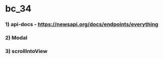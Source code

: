 # bc_34

### 1) api-docs - https://newsapi.org/docs/endpoints/everything
### 2) Modal
### 3) scrollIntoView